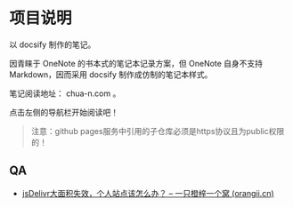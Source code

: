 # 项目说明

以 docsify 制作的笔记。

因青睐于 OneNote 的书本式的笔记本记录方案，但 OneNote 自身不支持 Markdown，因而采用 docsify 制作成仿制的笔记本样式。

笔记阅读地址： chua-n.com 。

点击左侧的导航栏开始阅读吧！

> 注意：github pages服务中引用的子仓库必须是https协议且为public权限的！

## QA

- [jsDelivr大面积失效，个人站点该怎么办？ – 一只橙梓一个窝 (orangii.cn)](https://blog.orangii.cn/2022/jsdelivr-alt/)
